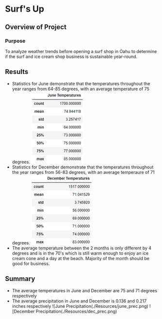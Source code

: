 # Surf's Up

## Overview of Project

### Purpose
To analyze weather trends before opening a surf shop in Oahu to determine if the surf and ice cream shop business is sustainable year-round.

## Results
- Statistics for June demonstrate that the temperatures throughout the year ranges from 64-85 degrees, with an average temperature of 75 degrees.
![June Temperatures](./Resources/june_temps.png)
- Statistics for December demonstrate that the temperatures throughout the year ranges from 56-83 degrees, with an average temperaure of 71 degrees.
![December Temperatures](./Resources/dec_temps.png)
- The average temperature between the 2 months is only different by 4 degrees and is in the 70's which is still warm enough to enjoy an ice cream cone and a day at the beach. Majority of the month should be good for business.

## Summary
- The average temperatures in June and December are 75 and 71 degrees respectively
- The average precipitation in June and December is 0.136 and 0.217 inches respectively
![June Precipitation(./Resources/june_prec.png)
![December Precipitation(./Resources/dec_prec.png)